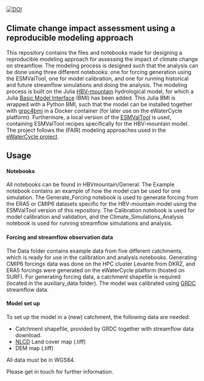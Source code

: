 [![DOI](https://zenodo.org/badge/533777583.svg)](https://zenodo.org/badge/latestdoi/533777583)

## Climate change impact assessment using a reproducible modeling approach
This repository contains the files and notebooks made for designing a reproducible modeling approach for assessing the impact of climate change on streamflow. The modeling process is designed such that the analysis can be done using three different notebooks: one for forcing generation using the ESMValTool, one for model calibration, and one for running historical and future streamflow simulations and doing the analysis. The modeling process is built on the Julia [HBV-mountain](https://github.com/sarah-hanus/hbv-mountain) hydrological model, for which a Julia [Basic Model Interface](https://github.com/csdms/bmi) (BMI) has been added. This Julia BMI is wrapped with a Python BMI, such that the model can be installed together with [grpc4bmi](https://github.com/eWaterCycle/grpc4bmi) in a Docker container (for later use on the eWaterCycle platform).
Furthermore, a local version of the [ESMValTool](https://github.com/ESMValGroup/ESMValTool) is used, containing ESMValTool recipes specifically for the HBV-mountain model.
The project follows the (FAIR) modeling approaches used in the [eWaterCycle project](https://ewatercycle.readthedocs.io/en/latest/index.html).

## Usage
#### Notebooks
All notebooks can be found in HBVmountain/General. The Example notebook contains an example of how the model can be used for one simulation. The Generate_Forcing notebook is used to generate forcing from the ERA5 or CMIP6 datasets specific for the HBV-mountain model using the ESMValTool version of this repository. The Calibration notebook is used for model calibration and validation, and the Climate_Simulations_Analysis notebook is used for running streamflow simulations and analysis. 

#### Forcing and streamflow observation data
The Data folder contains example data from five different catchments, which is ready for use in the calibration and analysis notebooks. Generating CMIP6 forcings data was done on the HPC cluster Levante from DKRZ, and ERA5 forcings were generated on the eWaterCycle platform (hosted on SURF). For generating forcing data, a catchment shapefile is required (located in the auxiliary_data folder). The model was calibrated using [GRDC](https://www.bafg.de/GRDC/EN/02_srvcs/21_tmsrs/210_prtl/prtl_node.html) streamflow data. 

#### Model set up

To set up the model in a (new) catchment, the following data are needed:
* Catchment shapefile, provided by GRDC together with streamflow data download. 
* [NLCD](https://www.usgs.gov/centers/eros/science/national-land-cover-database) Land cover map (.tiff)
* DEM map (.tiff)

All data must be in WGS84.




Please get in touch for further information.



